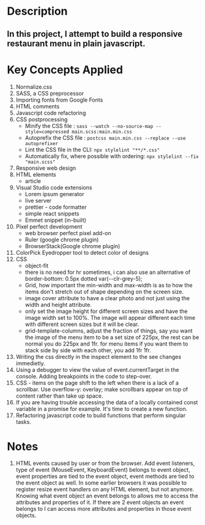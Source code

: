# Description

## In this project, I attempt to build a responsive restaurant menu in plain javascript.

# Key Concepts Applied

1. Normalize.css
2. SASS, a CSS preprocessor
3. Importing fonts from Google Fonts
4. HTML comments
5. Javascript code refactoring
6. CSS postprocessing
    - Minify the CSS file : `sass --watch --no-source-map --style=compressed main.scss:main.min.css`
    - Autoprefix the CSS file : `postcss main.min.css --replace --use autoprefixer`
    - Lint the CSS file in the CLI: `npx stylelint "**/*.css"`
    - Automatically fix, where possible with ordering: `npx stylelint --fix "main.scss"`
7. Responsive web design
8. HTML elements
    - article
9. Visual Studio code extensions
    - Lorem ipsum generator
    - live server
    - prettier - code formatter
    - simple react snippets
    - Emmet snippet (in-built)
10. Pixel perfect development
    - web browser perfect pixel add-on
    - Ruler (google chrome plugin)
    - BrowserStack(Google chrome plugin)
11. ColorPick Eyedropper tool to detect color of designs
12. CSS
    - object-fit
    - there is no need for hr sometimes, i can also use an alternative of border-bottom: 0.5px dotted var(--clr-grey-5);
    - Grid, how important the min-width and max-width is as to how the items don't stretch out of shape depending on the screen size.
    - image cover attribute to have a clear photo and not just using the width and height attribute.
    - only set the image height for different screen sizes and have the image width set to 100%. The image will appear different each time with different screen sizes but it will be clear.
    - grid-template-columns, adjust the fraction of things, say you want the image of the menu item to be a set size of 225px, the rest can be normal you do 225px and 1fr. for menu items if you want them to stack side by side with each other, you add 1fr 1fr.
13. Writing the css directly in the inspect element to the see changes immedietly.
14. Using a debugger to view the value of event.currentTarget in the console. Adding breakpoints in the code to step-over.
15. CSS - items on the page shift to the left when there is a lack of a scrollbar. Use overflow-y: overlay; make scrollbars appear on top of content rather than take up space.
16. If you are having trouble accessing the data of a locally contained const variable in a promise for example. It's time to create a new function.
17. Refactoring javascript code to build functions that perform singular tasks.

# Notes

1. HTML events caused by user or from the browser. Add event listeners, type of event (MouseEvent, KeyboardEvent) belongs to event object, event properties are tied to the event object, event methods are tied to the event object as well. In some earlier browsers it was possible to register resize event handlers on any HTML element, but not anymore. Knowing what event object an event belongs to allows me to access the attributes and properties of it. If there are 2 event objects an event belongs to I can access more attributes and properties in those event objects.
